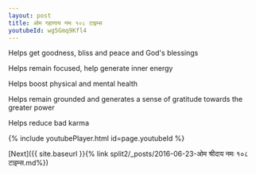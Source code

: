 ```yaml
---
layout: post
title: ओम गहाणाय नमः १०८ टाइम्स
youtubeId: wg5Gmq9Kfl4
---
```

 
 
Helps get goodness, bliss and peace and God's blessings
 
Helps remain focused, help generate inner energy 
 
Helps boost physical and mental health 
 
Helps remain grounded and generates a sense of gratitude towards the greater power 
 
Helps reduce bad karma
 
 
 
 


{% include youtubePlayer.html id=page.youtubeId %}
 
[Next]({{ site.baseurl }}{% link  split2/_posts/2016-06-23-ओम श्रीदाय नमः १०८ टाइम्स.md%})
 

